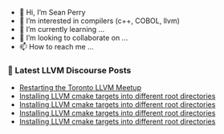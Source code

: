 - 👋 Hi, I’m Sean Perry
- 👀 I’m interested in compilers (c++, COBOL, llvm)
- 🌱 I’m currently learning ...
- 💞️ I’m looking to collaborate on ...
- 📫 How to reach me ...

<!---
s66perry/s66perry is a ✨ special ✨ repository because its `README.md` (this file) appears on your GitHub profile.
You can click the Preview link to take a look at your changes.
--->
### 📕 Latest LLVM Discourse Posts

<!-- DISCOURSE-LLVM:START -->
- [Restarting the Toronto LLVM Meetup](https://discourse.llvm.org/t/restarting-the-toronto-llvm-meetup/64359#post_3)
- [Installing LLVM cmake targets into different root directories](https://discourse.llvm.org/t/installing-llvm-cmake-targets-into-different-root-directories/64368#post_4)
- [Installing LLVM cmake targets into different root directories](https://discourse.llvm.org/t/installing-llvm-cmake-targets-into-different-root-directories/64368#post_3)
- [Installing LLVM cmake targets into different root directories](https://discourse.llvm.org/t/installing-llvm-cmake-targets-into-different-root-directories/64368#post_2)
- [Installing LLVM cmake targets into different root directories](https://discourse.llvm.org/t/installing-llvm-cmake-targets-into-different-root-directories/64368#post_1)
<!-- DISCOURSE-LLVM:END -->
